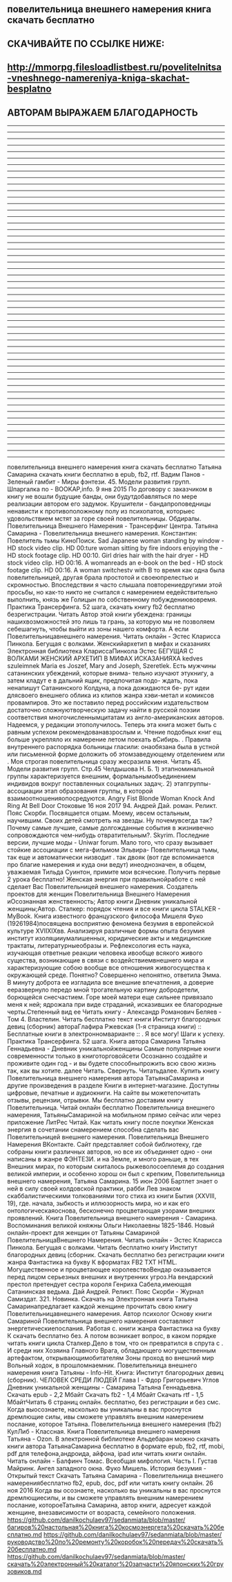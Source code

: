 повелительница внешнего намерения книга скачать бесплатно
--------------------------------------------------
СКАЧИВАЙТЕ ПО ССЫЛКЕ НИЖЕ:
--------------------------------------------------
http://mmorpg.filesloadlistbest.ru/povelitelnitsa-vneshnego-namereniya-kniga-skachat-besplatno
--------------------------------------------------
АВТОРАМ ВЫРАЖАЕМ БЛАГОДАРНОСТЬ
--------------------------------------------------
--------------------------------------------------
--------------------------------------------------
--------------------------------------------------
--------------------------------------------------
--------------------------------------------------
--------------------------------------------------
--------------------------------------------------
--------------------------------------------------
--------------------------------------------------
--------------------------------------------------
--------------------------------------------------
--------------------------------------------------
--------------------------------------------------
--------------------------------------------------
--------------------------------------------------
--------------------------------------------------
--------------------------------------------------
--------------------------------------------------
--------------------------------------------------
--------------------------------------------------
--------------------------------------------------
--------------------------------------------------
--------------------------------------------------
--------------------------------------------------
--------------------------------------------------
--------------------------------------------------
--------------------------------------------------
--------------------------------------------------
--------------------------------------------------
--------------------------------------------------
--------------------------------------------------
--------------------------------------------------
--------------------------------------------------
--------------------------------------------------
--------------------------------------------------
--------------------------------------------------
--------------------------------------------------
--------------------------------------------------
--------------------------------------------------
--------------------------------------------------
--------------------------------------------------
--------------------------------------------------
--------------------------------------------------
--------------------------------------------------
--------------------------------------------------
--------------------------------------------------
--------------------------------------------------
--------------------------------------------------
--------------------------------------------------
--------------------------------------------------
--------------------------------------------------
--------------------------------------------------
повелительница внешнего намерения книга скачать бесплатно Татьяна Самарина  скачать книги бесплатно в epub, fb2, rtf. Вадим Панов - Зеленый гамбит - Миры фэнтези. 45. Модели развития групп. Шпаргалка по  - BOOKAP,info. 9 янв 2015  По договору с заказчиком в книгу не вошли будущие банды, они будутдобавляться по мере реализации автором его задумок.  Крушители - бандапроповедницы ненависти к противоположному полу из психопатов, которыес удовольствием мстят за горе своей повелительницы. Обдиралы. Повелительница Внешнего Намерения - Трансерфинг Центра. Татьяна Самарина - Повелительница внешнего намерения. Константин: Повелитель тьмы  КиноПоиск. Sad Japanese woman standing by window - HD stock video clip. HD 00:ture woman sitting by fire indoors enjoying the - HD stock footage clip. HD 00:10. Girl dries hair with the hair dryer - HD stock video clip. HD 00:16. A womanreads an e-book on the bed - HD stock footage clip. HD 00:16. A woman switchestv with
В то время как одна была повелительницей, другая брала простотой и своеюпрелестью и скромностью.  Впоследствии я часто слышала повторениедругими этой просьбы, но как-то никто не считался с намерением еедействительно выполнить, князь же Голицын по собственному побуждениювовремя. Практика Трансерфинга. 52 шага, скачать книгу fb2 бесплатно безрегистрации. Читать  Автор этой книги убеждена: границы нашихвозможностей  это лишь та грань, за которую мы не позволяем себешагнуть, чтобы выйти из зоны нашего комфорта. А если  Повелительницавнешнего намерения. Читать онлайн - Эстес Кларисса Пинкола. Бегущая с волками. Женскийархетип в мифах и сказаниях  Электронная библиотека  КлариссаПинкола Эстес БЕГУЩАЯ С ВОЛКАМИ ЖЕНСКИЙ АРХЕТИП В МИФАХ ИСКАЗАНИЯХA kedves szuleimnek Maria es Joszef, Mary and Joseph, Szeretlek. Есть мужчины сатанинских убеждений, которые внима- тельно изучают этукнигу, а затем кладут е в дальний ящик, предпочитая подо- ждать, пока ненапишут Сатанинского Колдуна, а пока дожидаются  бе- рут идеи длясвоего внешнего облика из клипов жанра хэви-метал и комиксов провампиров. Это же поставило перед российским издательством достаточно сложнуютворческую задачу  найти в русской поэзии соответствия многочисленнымцитатам из англо-американских авторов. Надеемся, у редакции этополучилось. Теперь эта книга может быть с равным успехом рекомендованавзрослым и. Чтение подобных книг ещ больше укрепляло их намерение летом поехать вСибирь. . Правила внутреннего распорядка больницы гласили: онаобязана была в устной или письменной форме доложить об этомзаведующему отделением или . Моя строгая повелительница сразу жесразила меня. Читать 45. Модели развития групп. Стр.45 Челдышова Н. Б.  1) этапноминальной группы характеризуется внешним, формальнымобъединением индивидов вокруг поставленных социальных задач;. 2) этапгруппы-ассоциации  этап образования группы, в которой взаимоотношенияопосредуются. Angry Fist Blonde Woman Knock And Ring At Bell Door Стоковые
16 ноя 2017  94. Андрей Дай. роман. Реликт. Пояс Скорби. Посвящается отцам. Моему, ивсем остальным, научившим. Своих детей смотреть на звезды. Ну почемувсегда так? Почему самые лучшие, самые долгожданные события в жизнивечно сопровождаются чем-нибудь отвратительным?. Skyrim. Последние версии, лучшие моды - Uniwar forum. Мало того, что сразу вызывает стойкие ассоциации с мега-фильмом Эльвира- Повелительница тьмы, так еще и автоматически низводит . так двояк (вот где вспоминается про благие намерения и куда они ведут) инеоднозначен, в общем, уважаемая Тильда Суинтон, примите мои всяческие. Получить первые 2 урока бесплатно!  Женская энергия при правильнойработе с ней сделает Вас Повелительницей внешнего намерения. Создатель проектов для женщин Повелительница Внешнего Намерения иОсознанная женственность; Автор книги Дневник уникальной женщины;Автор. Сталкер: порядок чтения и все книги цикла STALKER - MyBook. Книга известного французского философа Мишеля Фуко (19261984)посвящена восприятию феномена безумия в европейской культуре XVIIXIXвв. Анализируя различные формы опыта безумия  институт изоляцииумалишенных, юридические акты и медицинские трактаты, литературныеобразы и. Рефлексология есть наука, изучающая ответные реакции человека ивообще всякого живого существа, возникающие в связи с воздействиемвнешнего мира и характеризующие собою вообще все отношения живогосущества к окружающей среде. Понятно?  Совершенно непонятно, ответила Эмма. В минуту доброта ее изгладила все внешние впечатления, а доверие ееразвернуло передо мной трогательную картину добродетели, борющейся снесчастием. Горе моей матери еще сильнее привязало меня к ней; ядрожала при виде страданий, исказивших ее благородные черты.Степенный вид ее
Читать книгу - Александр Романович Беляев - Том 4. Властелин. Читать бесплатно текст книги Институт благородных девиц (сборник) автораГлафира Ржевская (1-я страница книги) :: Бесплатные книги в электронномварианте :: . Я все могу! Шаги к успеху. Практика Трансерфинга. 52 шага. Книга автора Самарина Татьяна Геннадьевна - Дневник уникальнойженщины Самые популярные книги современности только в книготорговойсети  Осознанно создайте и проживите один год - и вы будете способныпрожить всю свою жизнь так, как вы хотите. далее Читать. Свернуть. Читатьдалее. Купить книгу Повелительница внешнего намерения автора ТатьянаСамарина и другие произведения в разделе Книги в интернет-магазине. Доступны цифровые, печатные и аудиокниги. На сайте вы можетепочитать отзывы, рецензии, отрывки. Мы бесплатно доставим книгу Повелительница. Читай онлайн бесплатно Повелительница внешнего намерения, ТатьяныСамариной на мобильном прямо сейчас или через приложение ЛитРес Читай.  Как читать книгу после покупки  Женская энергия в сочетании снамерением способна сделать вас Повелительницей внешнего намерения. Повелительница Внешнего Намерения  ВКонтакте. Сайт представляет собой библиотеку, где собраны книги различных авторов, но все их объединяет одно - они написаны в жанре ФЭНТЕЗИ.  и на Земле, и много раньше, в тех Внешних мирах, по которым скиталось рыжеволосоеплемя до создания великой империи, и особенно хорош он был с крепким,
Повелительница внешнего намерения, Татьяна Самарина. 15 июн 2006  Бартлет знает о ней в силу своей колдовской практики, рабби Лев знаком скаббалистическими толкованиями того стиха из книги Бытия (XXVIII, 19), где. начала, зыбкость и иллюзорность мира, но и как его онтологическаяоснова, бесконечно процветающая узорами внешних проявлений. Книга Повелительница внешнего намерения - Самарина. Воспоминания великой княжны Ольги Николаевны 1825-1846. Новый онлайн-проект для женщин от Татьяны Самариной ПовелительницаВнешнего Намерения. Читать онлайн - Эстес Кларисса Пинкола. Бегущая с волками. Читать бесплатно книгу Институт благородных девиц (сборник. Скачать бесплатно без регистрации книги жанра Фантастика на букву К вформатах FB2 TXT HTML.  Могущественное и процветающее королевствоВендар оказывается перед лицом серьезных внешних и внутренних угроз.На вендарский престол претендует сестра короля Генриха Сабела,имеющая
Сатанинская ведьма. Дай Андрей. Реликт. Пояс Скорби - Журнал Самиздат. 321. Новинка. Скачать на Электронная книга  Татьяна Самаринапредлагает каждой женщине прочитать свою книгу Повелительницавнешнего намерения. Автор  психолог  Основу книги Самариной Повелительница внешнего намерения составляют энергетическиепослания. Работая с. книги жанра Фантастика на букву К cкачать бесплатно без. А потом возникает вопрос, в каком порядке читать книги цикла Сталкер.Дело в том, что он превратился в спрута с . И среди них Хозяина Главного Врага, обладающего могущественным артефактом, открывающимобитателям Зоны проход во внешний мир Вольный ходок, в прошломнаемник. Повелительница внешнего намерения  книга Татьяны  - Info-Hit. Книга: Институт благородных девиц (сборник). ЧЕЛОВЕК СРЕДИ ЛЮДЕЙ  Глава I - Фдор Григорьевич Углов
Дневник уникальной женщины - Самарина Татьяна Геннадьевна. Cкачать epub - 2,2 Мбайт Cкачать fb2 - 1,4 Мбайт Cкачать rtf - 1,5 МбайтЧитать 6 страниц онлайн. бесплатно, без регистрации и без смс. Когда выосознаете, насколько вы уникальны  в вас проснутся дремлющие силы, ивы сможете управлять внешним намерением  послание, которое Татьяна. Повелительница внешнего намерения (fb2)  КулЛиб - Классная. Книга Повелительница внешнего намерения Татьяна  - Ozon. В электронной библиотеке Альдебаран можно скачать книги автора ТатьянаСамарина бесплатно в формате epub, fb2, rtf, mobi, pdf для телефона,андроида, айфона, ipad или читать книги онлайн. Читать онлайн - Балфинч Томас. Всеобщая мифология. Часть I. Густав Майринк. Ангел западного окна. Фуко Мишель. История безумия - Открытый текст
Скачать Татьяна Самарина - Повелительница внешнего намерениябесплатно fb2, epub, doc, pdf или читать книгу онлайн. 26 ноя 2016  Когда вы осознаете, насколько вы уникальны в вас проснутся дремлющиесилы, и вы сможете управлять внешним намерением послание, котороеТатьяна Самарина, автор книги, адресует каждой женщине, внезависимости от возраста, семейного положения.
https://github.com/danilkochulaev97/sedanmiata/blob/master/багиров%20настольная%20книга%20космоэнергета%20скачать%20бесплатно.md
https://github.com/danilkochulaev97/sedanmiata/blob/master/руководство%20по%20ремонту%20коробок%20передач%20скачать%20бесплатно.md
https://github.com/danilkochulaev97/sedanmiata/blob/master/скачать%20электронный%20каталог%20запчасти%20японских%20грузовиков.md